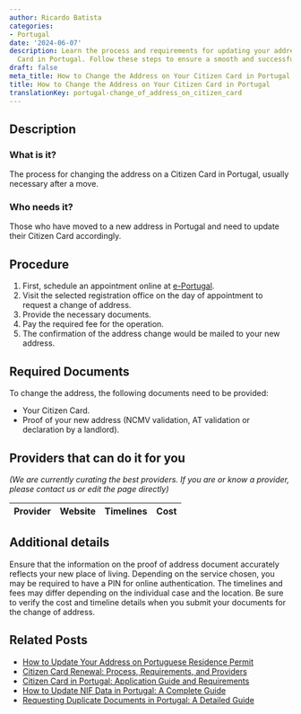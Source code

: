 ```yaml
---
author: Ricardo Batista
categories:
- Portugal
date: '2024-06-07'
description: Learn the process and requirements for updating your address on a Citizen
  Card in Portugal. Follow these steps to ensure a smooth and successful change.
draft: false
meta_title: How to Change the Address on Your Citizen Card in Portugal
title: How to Change the Address on Your Citizen Card in Portugal
translationKey: portugal-change_of_address_on_citizen_card
---
```


## Description
### What is it?
The process for changing the address on a Citizen Card in Portugal, usually necessary after a move.
### Who needs it?
Those who have moved to a new address in Portugal and need to update their Citizen Card accordingly.

## Procedure
1. First, schedule an appointment online at [e-Portugal](https://eportugal.gov.pt/pt/servicos/alterar-a-morada-do-cartao-de-cidadao).
2. Visit the selected registration office on the day of appointment to request a change of address.
3. Provide the necessary documents.
4. Pay the required fee for the operation.
5. The confirmation of the address change would be mailed to your new address.

## Required Documents
To change the address, the following documents need to be provided:
- Your Citizen Card.
- Proof of your new address (NCMV validation, AT validation or declaration by a landlord).
  
## Providers that can do it for you

_(We are currently curating the best providers. If you are or know a provider, please contact us or edit the page directly)_

| Provider        |     Website     |     Timelines    |       Cost      |
| :-------------: | :-------------: |  :-------------: | :-------------: |

## Additional details
Ensure that the information on the proof of address document accurately reflects your new place of living. Depending on the service chosen, you may be required to have a PIN for online authentication. 
The timelines and fees may differ depending on the individual case and the location. Be sure to verify the cost and timeline details when you submit your documents for the change of address.


## Related Posts

- [How to Update Your Address on Portuguese Residence Permit](https://tramitit.com/guides/portugal/change_of_address_on_residence_permit/)
- [Citizen Card Renewal: Process, Requirements, and Providers](https://tramitit.com/guides/portugal/renewal_of_citizen_card/)
- [Citizen Card in Portugal: Application Guide and Requirements](https://tramitit.com/guides/portugal/request_for_citizen_card/)
- [How to Update NIF Data in Portugal: A Complete Guide](https://tramitit.com/guides/portugal/request_for_change_of_nif_data/)
- [Requesting Duplicate Documents in Portugal: A Detailed Guide](https://tramitit.com/guides/portugal/request_for_duplicate_documents/)